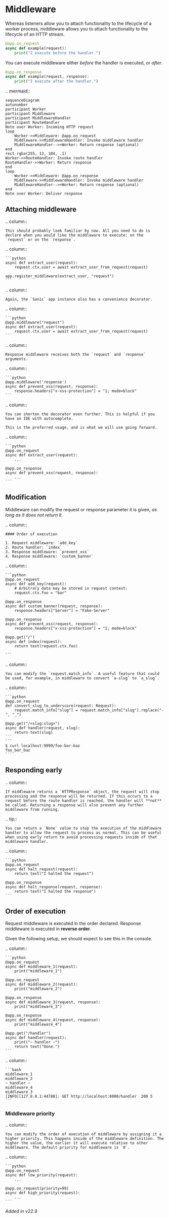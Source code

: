 # Middleware

Whereas listeners allow you to attach functionality to the lifecycle of a worker process, middleware allows you to attach functionality to the lifecycle of an HTTP stream.

```python
@app.on_request
async def example(request):
	print("I execute before the handler.")
```

You can execute middleware either _before_ the handler is executed, or _after_.

```python
@app.on_response
async def example(request, response):
	print("I execute after the handler.")
```

.. mermaid::

```
sequenceDiagram
autonumber
participant Worker
participant Middleware
participant MiddlewareHandler
participant RouteHandler
Note over Worker: Incoming HTTP request
loop
    Worker->>Middleware: @app.on_request
    Middleware->>MiddlewareHandler: Invoke middleware handler
    MiddlewareHandler-->>Worker: Return response (optional)
end
rect rgba(255, 13, 104, .1)
Worker->>RouteHandler: Invoke route handler
RouteHandler->>Worker: Return response
end
loop
    Worker->>Middleware: @app.on_response
    Middleware->>MiddlewareHandler: Invoke middleware handler
    MiddlewareHandler-->>Worker: Return response (optional)
end
Note over Worker: Deliver response
```

## Attaching middleware

.. column::

```
This should probably look familiar by now. All you need to do is declare when you would like the middleware to execute: on the `request` or on the `response`.
```

.. column::

````
```python
async def extract_user(request):
    request.ctx.user = await extract_user_from_request(request)

app.register_middleware(extract_user, "request")
```
````

.. column::

```
Again, the `Sanic` app instance also has a convenience decorator.
```

.. column::

````
```python
@app.middleware("request")
async def extract_user(request):
    request.ctx.user = await extract_user_from_request(request)
```
````

.. column::

```
Response middleware receives both the `request` and `response` arguments.
```

.. column::

````
```python
@app.middleware('response')
async def prevent_xss(request, response):
    response.headers["x-xss-protection"] = "1; mode=block"
```
````

.. column::

```
You can shorten the decorator even further. This is helpful if you have an IDE with autocomplete.

This is the preferred usage, and is what we will use going forward.
```

.. column::

````
```python
@app.on_request
async def extract_user(request):
    ...

@app.on_response
async def prevent_xss(request, response):
    ...
```
````

## Modification

Middleware can modify the request or response parameter it is given, _as long as it does not return it_.

.. column::

```
#### Order of execution

1. Request middleware: `add_key`
2. Route handler: `index`
3. Response middleware: `prevent_xss`
4. Response middleware: `custom_banner`
```

.. column::

````
```python
@app.on_request
async def add_key(request):
    # Arbitrary data may be stored in request context:
    request.ctx.foo = "bar"

@app.on_response
async def custom_banner(request, response):
    response.headers["Server"] = "Fake-Server"

@app.on_response
async def prevent_xss(request, response):
    response.headers["x-xss-protection"] = "1; mode=block"

@app.get("/")
async def index(request):
    return text(request.ctx.foo)

```
````

.. column::

```
You can modify the `request.match_info`. A useful feature that could be used, for example, in middleware to convert `a-slug` to `a_slug`.
```

.. column::

````
```python
@app.on_request
def convert_slug_to_underscore(request: Request):
    request.match_info["slug"] = request.match_info["slug"].replace("-", "_")

@app.get("/<slug:slug>")
async def handler(request, slug):
    return text(slug)
```
```
$ curl localhost:9999/foo-bar-baz
foo_bar_baz
```
````

## Responding early

.. column::

```
If middleware returns a `HTTPResponse` object, the request will stop processing and the response will be returned. If this occurs to a request before the route handler is reached, the handler will **not** be called. Returning a response will also prevent any further middleware from running.

```

.. tip::

```
You can return a `None` value to stop the execution of the middleware handler to allow the request to process as normal. This can be useful when using early return to avoid processing requests inside of that middleware handler.
```

.. column::

````
```python
@app.on_request
async def halt_request(request):
    return text("I halted the request")

@app.on_response
async def halt_response(request, response):
    return text("I halted the response")
```
````

## Order of execution

Request middleware is executed in the order declared. Response middleware is executed in **reverse order**.

Given the following setup, we should expect to see this in the console.

.. column::

````
```python
@app.on_request
async def middleware_1(request):
    print("middleware_1")

@app.on_request
async def middleware_2(request):
    print("middleware_2")

@app.on_response
async def middleware_3(request, response):
    print("middleware_3")

@app.on_response
async def middleware_4(request, response):
    print("middleware_4")

@app.get("/handler")
async def handler(request):
    print("~ handler ~")
    return text("Done.")
```
````

.. column::

````
```bash
middleware_1
middleware_2
~ handler ~
middleware_4
middleware_3
[INFO][127.0.0.1:44788]: GET http://localhost:8000/handler  200 5
```
````

### Middleware priority

.. column::

```
You can modify the order of execution of middleware by assigning it a higher priority. This happens inside of the middleware definition. The higher the value, the earlier it will execute relative to other middleware. The default priority for middleware is `0`.
```

.. column::

````
```python
@app.on_request
async def low_priority(request):
    ...

@app.on_request(priority=99)
async def high_priority(request):
    ...
```
````

_Added in v22.9_
